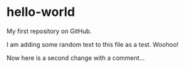 # hello-world
My first repository on GitHub.

I am adding some random text to this file as a test. Woohoo!

Now here is a second change with a comment...
